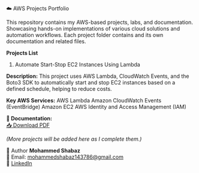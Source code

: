 ☁️ AWS Projects Portfolio
  
This repository contains my AWS-based projects, labs, and documentation.
Showcasing hands-on implementations of various cloud solutions and automation workflows.
Each project folder contains and its own documentation and related files.

**Projects List**

1. Automate Start-Stop EC2 Instances Using Lambda

**Description:**
This project uses AWS Lambda, CloudWatch Events, and the Boto3 SDK to automatically start and stop EC2 instances based on a defined schedule, helping to reduce costs.

**Key AWS Services:**
AWS Lambda
Amazon CloudWatch Events (EventBridge)
Amazon EC2
AWS Identity and Access Management (IAM)

**📄 Documentation:**  
[📥 Download PDF](AUTOMATE_START_STOP_EC2_INSTANCES_USING_LAMBDA.pdf)



*(More projects will be added here as I complete them.)*

📌 Author
**Mohammed Shabaz**  
📧 Email: mohammedshabaz143786@gmail.com  
🔗 [LinkedIn](https://www.linkedin.com/in/mohammed-shabaz-40365625a)

